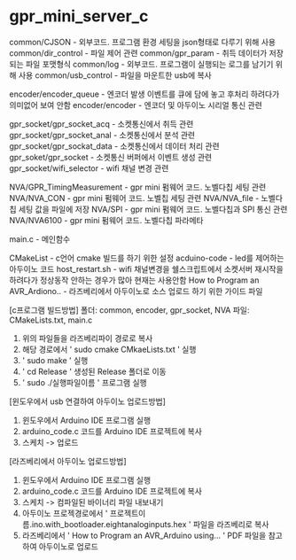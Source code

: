 # gpr_mini_server_c

common/CJSON - 외부코드. 프로그램 환경 세팅을 json형태로 다루기 위해 사용
common/dir_control - 파일 제어 관련
common/gpr_param - 취득 데이터가 저장되는 파일 포맷형식
common/log - 외부코드. 프로그램이 실행되는 로그를 남기기 위해 사용
common/usb_control - 파일을 마운트한 usb에 복사

encoder/encoder_queue - 엔코더 발생 이벤트를 큐에 담에 놓고 후처리 하려다가 의미없어 보여 안함
encoder/encoder - 엔코더 및 아두이노 시리얼 통신 관련

gpr_socket/gpr_socket_acq - 소켓통신에서 취득 관련
gpr_socket/gpr_socket_anal - 소켓통신에서 분석 관련
gpr_socket/gpr_sockat_data - 소켓통신에서 데이터 처리 관련
gpr_soket/gpr_socket - 소켓통신 버퍼에서 이벤트 생성 관련
gpr_socket/wifi_selector - wifi 채널 변경 관련

NVA/GPR_TimingMeasurement - gpr mini 펌웨어 코드. 노벨다칩 세팅 관련
NVA/NVA_CON - gpr mini 펌웨어 코드. 노벨칩 세팅 관련
NVA/NVA_file - 노벨다칩 세팅 값을 파일에 저장
NVA/SPI - gpr mini 펌웨어 코드. 노벨다칩과 SPI 통신 관련
NVA/NVA6100 - gpr mini 펌웨어 코드. 노벨다칩 파라메타

main.c - 메인함수

CMakeList - c언어 cmake 빌드를 하기 위한 설정
acduino-code - led를 제어하는 아두이노 코드
host_restart.sh - wifi 채널변경을 쉘스크립트에서 소켓서버 재시작을 하려다가 정상동작 안하는 경우가 많아 현재는 사용안함
How to Program an AVR_Ardiono.. - 라즈베리에서 아두이노로 소스 업로드 하기 위한 가이드 파일

[c프로그램 빌드방법]
폴더: common, encoder, gpr_socket, NVA
파일: CMakeLists.txt, main.c
1. 위의 파일들을 라즈베리파이 경로로 복사
2. 해당 경로에서 ' sudo cmake CMkaeLists.txt ' 실행
3. ' sudo make ' 실행
4. ' cd Release ' 생성된 Release 폴더로 이동
5. ' sudo ./실행파일이름 ' 프로그램 실행

[윈도우에서 usb 연결하여 아두이노 업로드방법]
1. 윈도우에서 Arduino IDE 프로그램 실행
2. arduino_code.c 코드를 Arduino IDE 프로젝트에 복사
3. 스케치 -> 업로드

[라즈베리에서 아두이노 업로드방법]
1. 윈도우에서 Arduino IDE 프로그램 실행
2. arduino_code.c 코드를 Arduino IDE 프로젝트에 복사
3. 스케치 -> 컴파일된 바이너리 파일 내보내기
4. 아두이노 프로젝경로에서 ' 프로젝트이름.ino.with_bootloader.eightanaloginputs.hex ' 파일을 라즈베리로 복사
5. 라즈베리에서 ' How to Program an AVR_Arduino using... ' PDF 파일을 참고하여 아두이노로 업로드









